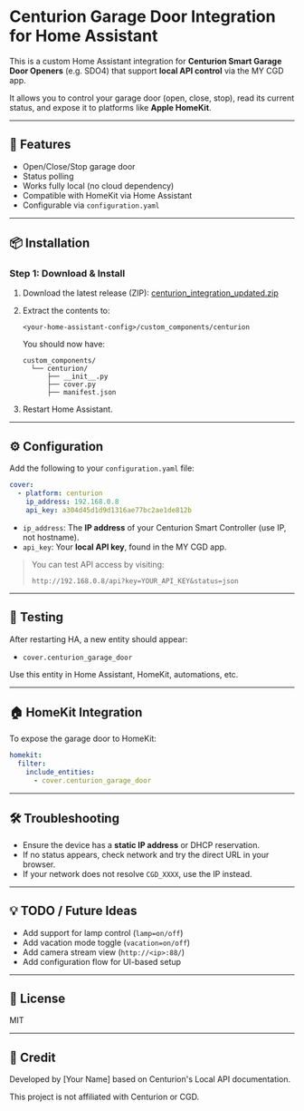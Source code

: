 # Centurion Garage Door Integration for Home Assistant

This is a custom Home Assistant integration for **Centurion Smart Garage Door Openers** (e.g. SDO4) that support **local API control** via the MY CGD app.

It allows you to control your garage door (open, close, stop), read its current status, and expose it to platforms like **Apple HomeKit**.

---

## 🔧 Features

- Open/Close/Stop garage door
- Status polling
- Works fully local (no cloud dependency)
- Compatible with HomeKit via Home Assistant
- Configurable via `configuration.yaml`

---

## 📦 Installation

### Step 1: Download & Install

1. Download the latest release (ZIP): [centurion_integration_updated.zip](https://github.com/YOUR_REPO_HERE)
2. Extract the contents to:
   ```
   <your-home-assistant-config>/custom_components/centurion
   ```

   You should now have:
   ```
   custom_components/
     └── centurion/
         ├── __init__.py
         ├── cover.py
         ├── manifest.json
   ```

3. Restart Home Assistant.

---

## ⚙️ Configuration

Add the following to your `configuration.yaml` file:

```yaml
cover:
  - platform: centurion
    ip_address: 192.168.0.8
    api_key: a304d45d1d9d1316ae77bc2ae1de812b
```

- `ip_address`: The **IP address** of your Centurion Smart Controller (use IP, not hostname).
- `api_key`: Your **local API key**, found in the MY CGD app.

> You can test API access by visiting:
> ```
> http://192.168.0.8/api?key=YOUR_API_KEY&status=json
> ```

---

## 🧪 Testing

After restarting HA, a new entity should appear:
- `cover.centurion_garage_door`

Use this entity in Home Assistant, HomeKit, automations, etc.

---

## 🏠 HomeKit Integration

To expose the garage door to HomeKit:

```yaml
homekit:
  filter:
    include_entities:
      - cover.centurion_garage_door
```

---

## 🛠 Troubleshooting

- Ensure the device has a **static IP address** or DHCP reservation.
- If no status appears, check network and try the direct URL in your browser.
- If your network does not resolve `CGD_XXXX`, use the IP instead.

---

## 💡 TODO / Future Ideas

- Add support for lamp control (`lamp=on/off`)
- Add vacation mode toggle (`vacation=on/off`)
- Add camera stream view (`http://<ip>:88/`)
- Add configuration flow for UI-based setup

---

## 📜 License

MIT

---

## 🙌 Credit

Developed by [Your Name] based on Centurion's Local API documentation.

This project is not affiliated with Centurion or CGD.
